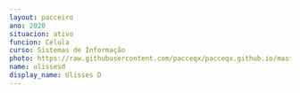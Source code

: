 ```yaml
---
layout: pacceiro
ano: 2020
situacion: ativo
funcion: Célula
curso: Sistemas de Informação
photo: https://raw.githubusercontent.com/pacceqx/pacceqx.github.io/master/assets/pic/bolsistas/ulisses.png
name: ulissesd
display_name: Ulisses D
---
```


